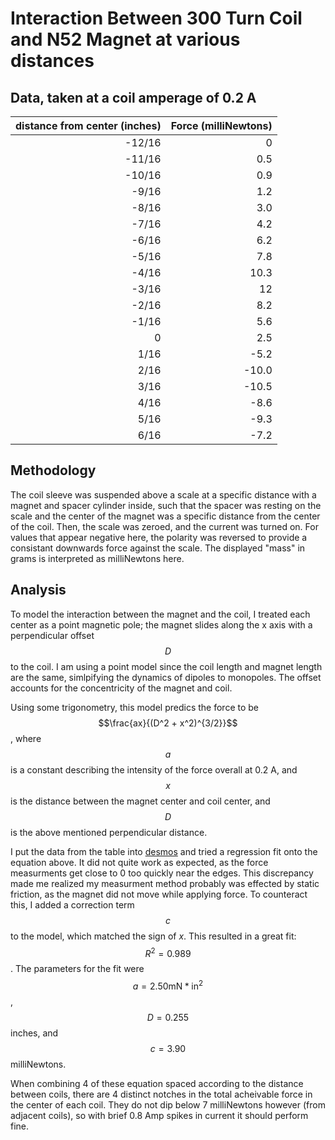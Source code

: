 # Interaction Between 300 Turn Coil and N52 Magnet at various distances

## Data, taken at a coil amperage of 0.2 A

| distance from center (inches) | Force (milliNewtons) |
| ----------------------------: | -------------------: |
|                        -12/16 |                    0 |
|                        -11/16 |                  0.5 |
|                        -10/16 |                  0.9 |
|                         -9/16 |                  1.2 |
|                         -8/16 |                  3.0 |
|                         -7/16 |                  4.2 |
|                         -6/16 |                  6.2 |
|                         -5/16 |                  7.8 |
|                         -4/16 |                 10.3 |
|                         -3/16 |                   12 |
|                         -2/16 |                  8.2 |
|                         -1/16 |                  5.6 |
|                             0 |                  2.5 |
|                          1/16 |                 -5.2 |
|                          2/16 |                -10.0 |
|                          3/16 |                -10.5 |
|                          4/16 |                 -8.6 |
|                          5/16 |                 -9.3 |
|                          6/16 |                 -7.2 |

## Methodology

The coil sleeve was suspended above a scale at a specific
distance with a magnet and spacer cylinder inside, such that
the spacer was resting on the scale and the center of the
magnet was a specific distance from the center of the coil.
Then, the scale was zeroed, and the current was turned on.
For values that appear negative here, the polarity was reversed
to provide a consistant downwards force against the scale. The
displayed "mass" in grams is interpreted as milliNewtons here.

## Analysis

To model the interaction between the magnet and the coil,
I treated each center as a point magnetic pole; the magnet
slides along the x axis with a perpendicular offset $$D$$ to the coil.
I am using a point model since the coil length and magnet length
are the same, simlpifying the dynamics of dipoles to monopoles.
The offset accounts for the concentricity of the magnet and coil.

Using some trigonometry, this model predics the force to be
$$\frac{ax}{(D^2 + x^2)^{3/2}}$$, where $$a$$ is a constant
describing the intensity of the force overall at 0.2 A,
and $$x$$ is the distance between the magnet center and coil
center, and $$D$$ is the above mentioned perpendicular distance.

I put the data from the table into [desmos](www.desmos.com/calculator)
and tried a regression fit onto the equation above.
It did not quite work as expected, as the force measurments
get close to 0 too quickly near the edges. This discrepancy made
me realized my measurment method probably was effected by static friction,
as the magnet did not move while applying force. To counteract this, I added
a correction term $$c$$ to the model, which matched the sign of $x$. This
resulted in a great fit: $$R^2 = 0.989$$. The parameters for the fit
were $$a = 2.50 \text{mN} * \text{in}^2$$, $$D = 0.255$$ inches,
and $$c = 3.90$$ milliNewtons.

When combining 4 of these equation spaced
according to the distance between coils, there are 4 distinct notches in the
total acheivable force in the center of each coil. They do not dip below
7 milliNewtons however (from adjacent coils), so with brief 0.8 Amp spikes
in current it should perform fine.
